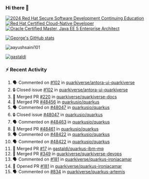 ### Hi there 👋

<!--START_SECTION:badges-->
[![2024 Red Hat Secure Software Development Continuing Education](https://images.credly.com/size/110x110/images/36a76b78-c5bf-45cf-ac2c-48c3825260c7/blob)](http://www.credly.com/badges/c86e9a17-d2c3-4554-b890-7d0521710eb6 "2024 Red Hat Secure Software Development Continuing Education")
[![Red Hat Certified Cloud-Native Developer](https://images.credly.com/size/110x110/images/12ef4e4e-3d8d-4caf-9ab1-858c5bcb9619/image.png)](http://www.credly.com/badges/b6402e31-0894-48e6-b488-e2e551dcc809 "Red Hat Certified Cloud-Native Developer")
[![Oracle Certified Master, Java EE 5 Enterprise Architect](https://images.credly.com/size/110x110/images/1fa3549c-674c-4779-b3d6-d7d64eac2c23/Oracle-Certification-badge_OC-Master.png)](http://www.credly.com/badges/2565574e-b81d-410e-ab7d-24666ddcbe00 "Oracle Certified Master, Java EE 5 Enterprise Architect")
<!--END_SECTION:badges-->

[![George's GitHub stats](https://github-readme-stats.vercel.app/api?username=gastaldi&show=reviews,prs_merged&hide=contribs,prs&theme=transparent&show_icons=true)](https://github.com/anuraghazra/github-readme-stats)

<p align="left"> <img src="https://komarev.com/ghpvc/?username=gastaldi&label=Profile%20views&color=0e75b6&style=for-the-badge" alt="aayushsaini101" /> </p>

<p align="left"> <a href="https://github.com/ryo-ma/github-profile-trophy"><img src="https://github-profile-trophy.vercel.app/?username=gastaldi" alt="gastaldi" /></a> </p>

### :zap: Recent Activity

<!--START_SECTION:activity-->
1. 🗣 Commented on [#102](https://github.com/quarkiverse/antora-ui-quarkiverse/issues/102#issuecomment-2988170619) in [quarkiverse/antora-ui-quarkiverse](https://github.com/quarkiverse/antora-ui-quarkiverse)
2. 🔒 Closed issue [#102](https://github.com/quarkiverse/antora-ui-quarkiverse/issues/102) in [quarkiverse/antora-ui-quarkiverse](https://github.com/quarkiverse/antora-ui-quarkiverse)
3. 🎉 Merged PR [#220](https://github.com/quarkiverse/quarkiverse-docs/pull/220) in [quarkiverse/quarkiverse-docs](https://github.com/quarkiverse/quarkiverse-docs)
4. 🎉 Merged PR [#48456](https://github.com/quarkusio/quarkus/pull/48456) in [quarkusio/quarkus](https://github.com/quarkusio/quarkus)
5. 🗣 Commented on [#48047](https://github.com/quarkusio/quarkus/issues/48047#issuecomment-2986202138) in [quarkusio/quarkus](https://github.com/quarkusio/quarkus)
6. 🔒 Closed issue [#48047](https://github.com/quarkusio/quarkus/issues/48047) in [quarkusio/quarkus](https://github.com/quarkusio/quarkus)
7. 🗣 Commented on [#48463](https://github.com/quarkusio/quarkus/pull/48463#issuecomment-2986119298) in [quarkusio/quarkus](https://github.com/quarkusio/quarkus)
8. 🎉 Merged PR [#48461](https://github.com/quarkusio/quarkus/pull/48461) in [quarkusio/quarkus](https://github.com/quarkusio/quarkus)
9. 🗣 Commented on [#48422](https://github.com/quarkusio/quarkus/issues/48422#issuecomment-2982150917) in [quarkusio/quarkus](https://github.com/quarkusio/quarkus)
10. 🗣 Commented on [#48422](https://github.com/quarkusio/quarkus/issues/48422#issuecomment-2982125969) in [quarkusio/quarkus](https://github.com/quarkusio/quarkus)
11. 🎉 Merged PR [#17](https://github.com/gastaldi/quarkus-ibm-mq/pull/17) in [gastaldi/quarkus-ibm-mq](https://github.com/gastaldi/quarkus-ibm-mq)
12. 🎉 Merged PR [#349](https://github.com/quarkiverse/quarkiverse-devops/pull/349) in [quarkiverse/quarkiverse-devops](https://github.com/quarkiverse/quarkiverse-devops)
13. 🗣 Commented on [#181](https://github.com/quarkiverse/quarkus-ironjacamar/pull/181#issuecomment-2978458466) in [quarkiverse/quarkus-ironjacamar](https://github.com/quarkiverse/quarkus-ironjacamar)
14. 💪 Opened PR [#181](https://github.com/quarkiverse/quarkus-ironjacamar/pull/181) in [quarkiverse/quarkus-ironjacamar](https://github.com/quarkiverse/quarkus-ironjacamar)
15. 🗣 Commented on [#834](https://github.com/quarkiverse/quarkus-artemis/issues/834#issuecomment-2977078402) in [quarkiverse/quarkus-artemis](https://github.com/quarkiverse/quarkus-artemis)
<!--END_SECTION:activity-->
